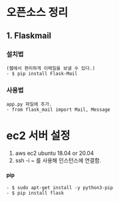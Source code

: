 # 오픈소스 정리
## 1. Flaskmail
### 설치법
    (웹에서 편리하게 이메일을 보낼 수 있다.)
    - $ pip install Flask-Mail
### 사용법
    app.py 파일에 추가.
    - from flask_mail import Mail, Message




# ec2 서버 설정
1. aws ec2 ubuntu 18.04 or 20.04
2. ssh -i ~ 를 사용해 인스턴스에 연결함.

#### pip
    - $ sudo apt-get install -y python3-pip
    - $ pip install flask


</br>
</br>

